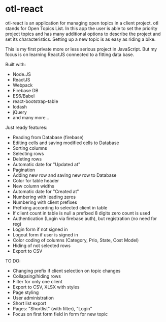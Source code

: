 # otl-react

otl-react is an application for managing open topics in a client project. otl stands for Open Topics List. In this app the user is able to set the priority project topics and has many additional options to describe the project and set its characteristics. Setting up a new topic is as easy as riding a bike.

This is my first private more or less serious project in JavaScript. But my focus is on learning ReactJS connected to a fitting data base.

Built with: 
* Node.JS 
* ReactJS 
* Webpack 
* Firebase DB
* ES6/Babel
* react-bootstrap-table
* lodash
* jQuery
* and many more...

Just ready features:
* Reading from Database (firebase)
* Editing cells and saving modified cells to Database
* Sorting columns
* Selecting rows
* Deleting rows
* Automatic date for "Updated at"
* Pagination
* Adding new row and saving new row to Database
* Color for table header
* New column widths
* Automatic date for "Created at"
* Numbering with leading zeros
* Numbering with client prefixes
* Prefixing according to selected client in table
* If client count in table is null a prefixed 8 digits zero count is used
* Authentication (Login via firebase auth), but registration (no need for reg)
* Login form if not signed in
* Logout form if user is signed in
* Color coding of columns (Category, Prio, State, Cost Model)
* Hiding of not selected rows
* Export to CSV


TO DO:
* Changing prefix if client selection on topic changes
* Collapsing/hiding rows
* Filter for only one client
* Export to CSV, XLSX with styles
* Page styling
* User administration
* Short list export
* Pages: "Shortlist" (with filter), "Login"
* Focus on first form field in form for new topic

